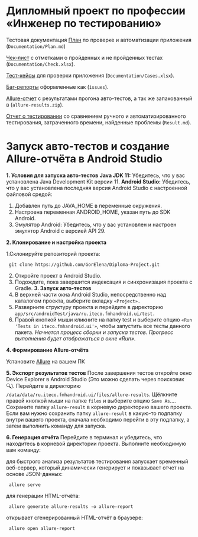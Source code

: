 # **Дипломный проект по профессии «Инженер по тестированию»**

Тестовая документация
[План](https://github.com/GorElena/Diploma-Project/blob/main/Documentation/Plan.md) по проверке и автоматизации приложения (`Documentation/Plan.md`)

[Чек-лист](https://docs.google.com/spreadsheets/d/1sFtxsQqS8Sf5_tcgG8IPEgjqEkTGAXK7/edit?usp=sharing&ouid=117099805302171674414&rtpof=true&sd=true) c отметками о пройденных и не пройденных тестах (`Documentation/Check.xlsx`).

[Тест-кейсы](https://docs.google.com/spreadsheets/d/1DO-sH9fojvTz9iyLGSILZb902XwS8AfZ/edit?usp=sharing&ouid=117099805302171674414&rtpof=true&sd=true) для проверки приложения (`Documentation/Cases.xlsx`).

[Баг-репорты](https://github.com/GorElena/Diploma-Project/issues) оформленные как (`issues`).

[Allure-отчет](https://github.com/GorElena/Diploma-Project/blob/main/Documentation/allure-results.zip) с результатами прогона авто-тестов, а так же запакованный в (`allure-results.zip`).

[Отчет о тестировании](https://github.com/GorElena/Diploma-Project/blob/main/Documentation/Result.md) со сравнением ручного и автоматизированного тестирования, затраченного времени, найденные проблемы (`Result.md`).



# **Запуск авто-тестов и создание Allure-отчёта в Android Studio**
**1. Условия для запуска авто-тестов**
**Java JDK 11:** Убедитесь, что у вас установлена Java Development Kit версии 11.
**Android Studio:** Убедитесь, что у вас установлена последняя версия Android Studio с настроенной файловой средой:
1. Добавлен путь до JAVA_HOME в переменные окружения.
2. Настроена переменная ANDROID_HOME, указан путь до SDK Android.
3. Эмулятор Android: Убедитесь, что у вас установлен и настроен эмулятор Android с версией API 29.

**2. Клонирование и настройка проекта**

  1.Склонируйте репозиторий проекта:

   ```
    git clone https://github.com/GorElena/Diploma-Project.git

   ```
 2. Откройте проект в Android Studio.
 3. Подождите, пока завершится индексация и синхронизация проекта с Gradle.
**3. Запуск авто-тестов**
 1. В верхней части окна Android Studio, непосредственно над каталогом проекта, выберите вкладку `«Project».`
 2. Разверните структуру проекта и перейдите в директорию `app/src/androidTest/java/ru.iteco.fmhandroid.ui/test.`
 3. Правой кнопкой мыши кликните на папку test и выберите опцию `«Run 'Tests in iteco.fmhandroid.ui'»`, чтобы запустить все тесты данного пакета.
 _Начнется процесс сборки и запуска тестов._
 _Прогресс выполнения будет отображаться в окне «Run»._

**4. Формирование Allure-отчёта**

 Установите [Allure](https://allurereport.org/docs/install/) на вашем ПК
 
**5. Экспорт результатов тестов**
После завершения тестов откройте окно Device Explorer в Android Studio (Это можно сделать через поисковик 🔍).
Перейдите в директорию `/data/data/ru.iteco.fmhandroid.ui/files/allure-results`.
Щёлкните правой кнопкой мыши на папке `files` и выберите опцию `Save As`....
Сохраните папку `allure-result` в корневую директорию вашего проекта.
Если вам нужно сохранить папку `allure-result` в какую-то подпапку внутри вашего проекта, сначала необходимо перейти в эту подпапку, а затем выполнить команду для запуска.

**6. Генерация отчёта**
Перейдите в терминал и убедитесь, что находитесь в корневой директории проекта.
Выполните необходимую вам команду:

  
  
  для быстрого анализа результатов тестирования
    запускает временный веб-сервер, который динамически генерирует и показывает отчет на основе JSON-данных:
 ```
  allure serve
 ```

 для генерации HTML-отчёта:
  
 ```
  allure generate allure-results -o allure-report
 ```

 открывает сгенерированный HTML-отчёт в браузере:
    
```  
 allure open allure-report
```

